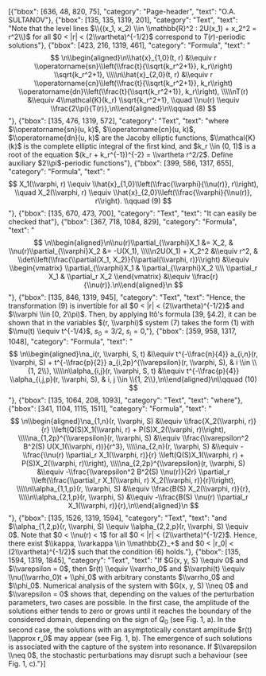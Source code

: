 [{"bbox": [636, 48, 820, 75], "category": "Page-header", "text": "O.A. SULTANOV"}, {"bbox": [135, 135, 1319, 201], "category": "Text", "text": "Note that the level lines $\\{(x_1, x_2) \\in \\mathbb{R}^2 : 2U(x_1) + x_2^2 = r^2\\}$ for all $0 < |r| < (2\\vartheta)^{-1/2}$ correspond to $T(r)$-periodic solutions"}, {"bbox": [423, 216, 1319, 461], "category": "Formula", "text": "$$ \n\\begin{aligned}\n\\hat{x}_{1,0}(t, r) &\\equiv r \\operatorname{sn}\\left(\\frac{t}{\\sqrt{k_r^2+1}}, k_r\\right) \\sqrt{k_r^2+1}, \\\\\n\\hat{x}_{2,0}(t, r) &\\equiv r \\operatorname{cn}\\left(\\frac{t}{\\sqrt{k_r^2+1}}, k_r\\right) \\operatorname{dn}\\left(\\frac{t}{\\sqrt{k_r^2+1}}, k_r\\right), \\\\\nT(r) &\\equiv 4\\mathcal{K}(k_r) \\sqrt{k_r^2+1}, \\quad \\nu(r) \\equiv \\frac{2\\pi}{T(r)},\n\\end{aligned}\n\\qquad (8) $$"}, {"bbox": [135, 476, 1319, 572], "category": "Text", "text": "where $\\operatorname{sn}(u, k)$, $\\operatorname{cn}(u, k)$, $\\operatorname{dn}(u, k)$ are the Jacoby elliptic functions, $\\mathcal{K}(k)$ is the complete elliptic integral of the first kind, and $k_r \\in (0, 1)$ is a root of the equation $(k_r + k_r^{-1})^{-2} = \\vartheta r^2/2$. Define auxiliary $2\\pi$-periodic functions"}, {"bbox": [399, 586, 1317, 655], "category": "Formula", "text": "$$ X_1(\\varphi, r) \\equiv \\hat{x}_{1,0}\\left(\\frac{\\varphi}{\\nu(r)}, r\\right), \\quad X_2(\\varphi, r) \\equiv \\hat{x}_{2,0}\\left(\\frac{\\varphi}{\\nu(r)}, r\\right). \\qquad (9) $$"}, {"bbox": [135, 670, 473, 700], "category": "Text", "text": "It can easily be checked that"}, {"bbox": [367, 718, 1084, 829], "category": "Formula", "text": "$$ \n\\begin{aligned}\n\\nu(r)\\partial_{\\varphi}X_1 &= X_2, & \\nu(r)\\partial_{\\varphi}X_2 &= -U(X_1), \\\\\n2U(X_1) + X_2^2 &\\equiv r^2, & \\det\\left(\\frac{\\partial(X_1, X_2)}{\\partial(\\varphi, r)}\\right) &\\equiv \\begin{vmatrix} \\partial_{\\varphi}X_1 & \\partial_{\\varphi}X_2 \\\\ \\partial_r X_1 & \\partial_r X_2 \\end{vmatrix} &\\equiv \\frac{r}{\\nu(r)}.\n\\end{aligned}\n $$"}, {"bbox": [135, 846, 1319, 945], "category": "Text", "text": "Hence, the transformation (9) is invertible for all $0 < |r| < (2\\vartheta)^{-1/2}$ and $\\varphi \\in [0, 2\\pi)$. Then, by applying Itô's formula [39, §4.2], it can be shown that in the variables $(r, \\varphi)$ system (7) takes the form (1) with $\\mu(t) \\equiv t^{-1/4}$, $s_0 = 3/2$, $s_i = 0$,"}, {"bbox": [359, 958, 1317, 1048], "category": "Formula", "text": "$$ \n\\begin{aligned}\na_i(r, \\varphi, S, t) &\\equiv t^{-\\frac{n}{4}} a_{i,n}(r, \\varphi, S) + t^{-\\frac{p}{2}} a_{i,2p}^{\\varepsilon}(r, \\varphi, S), & i \\in \\{1, 2\\}, \\\\\n\\alpha_{i,j}(r, \\varphi, S, t) &\\equiv t^{-\\frac{p}{4}} \\alpha_{i,j,p}(r, \\varphi, S), & i, j \\in \\{1, 2\\},\n\\end{aligned}\n\\qquad (10) $$"}, {"bbox": [135, 1064, 208, 1093], "category": "Text", "text": "where"}, {"bbox": [341, 1104, 1115, 1511], "category": "Formula", "text": "$$ \n\\begin{aligned}\na_{1,n}(r, \\varphi, S) &\\equiv \\frac{X_2(\\varphi, r)}{r} \\left(Q(S)X_1(\\varphi, r) + P(S)X_2(\\varphi, r)\\right), \\\\\na_{1,2p}^{\\varepsilon}(r, \\varphi, S) &\\equiv \\frac{\\varepsilon^2 B^2(S) U(X_1(\\varphi, r))}{r^3}, \\\\\na_{2,n}(r, \\varphi, S) &\\equiv -\\frac{\\nu(r) \\partial_r X_1(\\varphi, r)}{r} \\left(Q(S)X_1(\\varphi, r) + P(S)X_2(\\varphi, r)\\right), \\\\\na_{2,2p}^{\\varepsilon}(r, \\varphi, S) &\\equiv -\\frac{\\varepsilon^2 B^2(S) \\nu(r)}{2r} \\partial_r \\left(\\frac{\\partial_r X_1(\\varphi, r) X_2(\\varphi, r)}{r}\\right), \\\\\n\\alpha_{1,1,p}(r, \\varphi, S) &\\equiv \\frac{B(S) X_2(\\varphi, r)}{r}, \\\\\n\\alpha_{2,1,p}(r, \\varphi, S) &\\equiv -\\frac{B(S) \\nu(r) \\partial_r X_1(\\varphi, r)}{r},\n\\end{aligned}\n $$"}, {"bbox": [135, 1526, 1319, 1594], "category": "Text", "text": "and $\\alpha_{1,2,p}(r, \\varphi, S) \\equiv \\alpha_{2,2,p}(r, \\varphi, S) \\equiv 0$. Note that $0 < \\nu(r) < 1$ for all $0 < |r| < (2\\vartheta)^{-1/2}$. Hence, there exist $\\kappa, \\varkappa \\in \\mathbb{Z}_+$ and $0 < |r_0| < (2\\vartheta)^{-1/2}$ such that the condition (6) holds."}, {"bbox": [135, 1594, 1319, 1845], "category": "Text", "text": "If $G(x, y, S) \\equiv 0$ and $\\varepsilon = 0$, then $r(t) \\equiv \\varrho_0$ and $\\varphi(t) \\equiv \\nu(\\varrho_0)t + \\phi_0$ with arbitrary constants $\\varrho_0$ and $\\phi_0$. Numerical analysis of the system with $G(x, y, S) \\neq 0$ and $\\varepsilon = 0$ shows that, depending on the values of the perturbation parameters, two cases are possible. In the first case, the amplitude of the solutions either tends to zero or grows until it reaches the boundary of the considered domain, depending on the sign of $Q_0$ (see Fig. 1, a). In the second case, the solutions with an asymptotically constant amplitude $r(t) \\approx r_0$ may appear (see Fig. 1, b). The emergence of such solutions is associated with the capture of the system into resonance. If $\\varepsilon \\neq 0$, the stochastic perturbations may disrupt such a behaviour (see Fig. 1, c)."}]